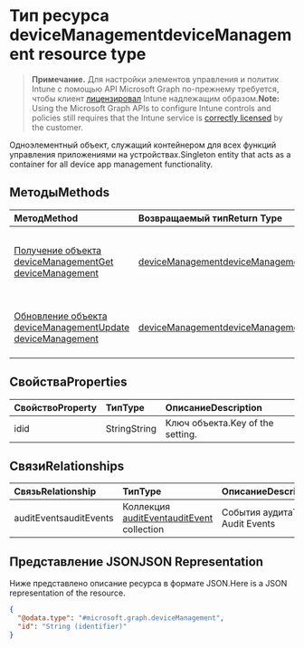 # <a name="devicemanagement-resource-type"></a><span data-ttu-id="5beb6-101">Тип ресурса deviceManagement</span><span class="sxs-lookup"><span data-stu-id="5beb6-101">deviceManagement resource type</span></span>

> <span data-ttu-id="5beb6-102">**Примечание.** Для настройки элементов управления и политик Intune с помощью API Microsoft Graph по-прежнему требуется, чтобы клиент [лицензировал](https://go.microsoft.com/fwlink/?linkid=839381) Intune надлежащим образом.</span><span class="sxs-lookup"><span data-stu-id="5beb6-102">**Note:** Using the Microsoft Graph APIs to configure Intune controls and policies still requires that the Intune service is [correctly licensed](https://go.microsoft.com/fwlink/?linkid=839381) by the customer.</span></span>

<span data-ttu-id="5beb6-103">Одноэлементный объект, служащий контейнером для всех функций управления приложениями на устройствах.</span><span class="sxs-lookup"><span data-stu-id="5beb6-103">Singleton entity that acts as a container for all device app management functionality.</span></span>
## <a name="methods"></a><span data-ttu-id="5beb6-104">Методы</span><span class="sxs-lookup"><span data-stu-id="5beb6-104">Methods</span></span>
|<span data-ttu-id="5beb6-105">Метод</span><span class="sxs-lookup"><span data-stu-id="5beb6-105">Method</span></span>|<span data-ttu-id="5beb6-106">Возвращаемый тип</span><span class="sxs-lookup"><span data-stu-id="5beb6-106">Return Type</span></span>|<span data-ttu-id="5beb6-107">Описание</span><span class="sxs-lookup"><span data-stu-id="5beb6-107">Description</span></span>|
|:---|:---|:---|
|[<span data-ttu-id="5beb6-108">Получение объекта deviceManagement</span><span class="sxs-lookup"><span data-stu-id="5beb6-108">Get deviceManagement</span></span>](../api/intune_auditing_devicemanagement_get.md)|[<span data-ttu-id="5beb6-109">deviceManagement</span><span class="sxs-lookup"><span data-stu-id="5beb6-109">deviceManagement</span></span>](../resources/intune_auditing_devicemanagement.md)|<span data-ttu-id="5beb6-110">Чтение свойств и связей объекта [deviceManagement](../resources/intune_auditing_devicemanagement.md).</span><span class="sxs-lookup"><span data-stu-id="5beb6-110">Read properties and relationships of [plannerTaskDetails](../resources/intune_auditing_devicemanagement.md) object.</span></span>|
|[<span data-ttu-id="5beb6-111">Обновление объекта deviceManagement</span><span class="sxs-lookup"><span data-stu-id="5beb6-111">Update deviceManagement</span></span>](../api/intune_auditing_devicemanagement_update.md)|[<span data-ttu-id="5beb6-112">deviceManagement</span><span class="sxs-lookup"><span data-stu-id="5beb6-112">deviceManagement</span></span>](../resources/intune_auditing_devicemanagement.md)|<span data-ttu-id="5beb6-113">Обновление свойств объекта [deviceManagement](../resources/intune_auditing_devicemanagement.md).</span><span class="sxs-lookup"><span data-stu-id="5beb6-113">Update the properties of a [calendar](../resources/intune_auditing_devicemanagement.md) object.</span></span>|

## <a name="properties"></a><span data-ttu-id="5beb6-114">Свойства</span><span class="sxs-lookup"><span data-stu-id="5beb6-114">Properties</span></span>
|<span data-ttu-id="5beb6-115">Свойство</span><span class="sxs-lookup"><span data-stu-id="5beb6-115">Property</span></span>|<span data-ttu-id="5beb6-116">Тип</span><span class="sxs-lookup"><span data-stu-id="5beb6-116">Type</span></span>|<span data-ttu-id="5beb6-117">Описание</span><span class="sxs-lookup"><span data-stu-id="5beb6-117">Description</span></span>|
|:---|:---|:---|
|<span data-ttu-id="5beb6-118">id</span><span class="sxs-lookup"><span data-stu-id="5beb6-118">id</span></span>|<span data-ttu-id="5beb6-119">String</span><span class="sxs-lookup"><span data-stu-id="5beb6-119">String</span></span>|<span data-ttu-id="5beb6-120">Ключ объекта.</span><span class="sxs-lookup"><span data-stu-id="5beb6-120">Key of the setting.</span></span>|

## <a name="relationships"></a><span data-ttu-id="5beb6-121">Связи</span><span class="sxs-lookup"><span data-stu-id="5beb6-121">Relationships</span></span>
|<span data-ttu-id="5beb6-122">Связь</span><span class="sxs-lookup"><span data-stu-id="5beb6-122">Relationship</span></span>|<span data-ttu-id="5beb6-123">Тип</span><span class="sxs-lookup"><span data-stu-id="5beb6-123">Type</span></span>|<span data-ttu-id="5beb6-124">Описание</span><span class="sxs-lookup"><span data-stu-id="5beb6-124">Description</span></span>|
|:---|:---|:---|
|<span data-ttu-id="5beb6-125">auditEvents</span><span class="sxs-lookup"><span data-stu-id="5beb6-125">auditEvents</span></span>|<span data-ttu-id="5beb6-126">Коллекция [auditEvent](../resources/intune_auditing_auditevent.md)</span><span class="sxs-lookup"><span data-stu-id="5beb6-126">[auditEvent](../resources/intune_auditing_auditevent.md) collection</span></span>|<span data-ttu-id="5beb6-127">События аудита</span><span class="sxs-lookup"><span data-stu-id="5beb6-127">The Audit Events</span></span>|

## <a name="json-representation"></a><span data-ttu-id="5beb6-128">Представление JSON</span><span class="sxs-lookup"><span data-stu-id="5beb6-128">JSON Representation</span></span>
<span data-ttu-id="5beb6-129">Ниже представлено описание ресурса в формате JSON.</span><span class="sxs-lookup"><span data-stu-id="5beb6-129">Here is a JSON representation of the resource.</span></span>
<!-- {
  "blockType": "resource",
  "keyProperty": "id",
  "@odata.type": "microsoft.graph.deviceManagement"
}
-->
``` json
{
  "@odata.type": "#microsoft.graph.deviceManagement",
  "id": "String (identifier)"
}
```



